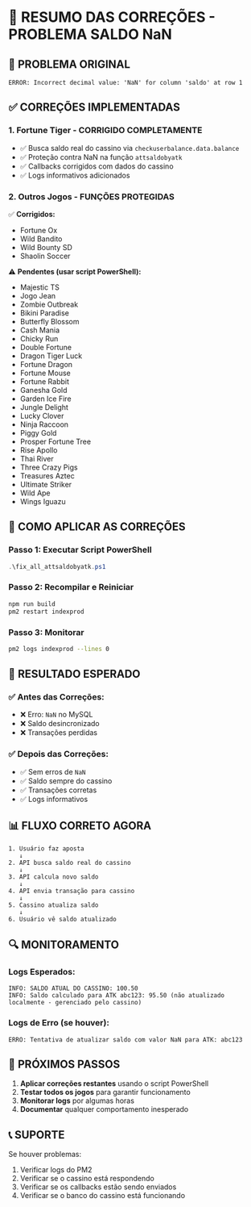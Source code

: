 # 🎯 RESUMO DAS CORREÇÕES - PROBLEMA SALDO NaN

## 🚨 PROBLEMA ORIGINAL
```
ERROR: Incorrect decimal value: 'NaN' for column 'saldo' at row 1
```

## ✅ CORREÇÕES IMPLEMENTADAS

### 1. **Fortune Tiger - CORRIGIDO COMPLETAMENTE**
- ✅ Busca saldo real do cassino via `checkuserbalance.data.balance`
- ✅ Proteção contra NaN na função `attsaldobyatk`
- ✅ Callbacks corrigidos com dados do cassino
- ✅ Logs informativos adicionados

### 2. **Outros Jogos - FUNÇÕES PROTEGIDAS**
✅ **Corrigidos:**
- Fortune Ox
- Wild Bandito  
- Wild Bounty SD
- Shaolin Soccer

⚠️ **Pendentes (usar script PowerShell):**
- Majestic TS
- Jogo Jean
- Zombie Outbreak
- Bikini Paradise
- Butterfly Blossom
- Cash Mania
- Chicky Run
- Double Fortune
- Dragon Tiger Luck
- Fortune Dragon
- Fortune Mouse
- Fortune Rabbit
- Ganesha Gold
- Garden Ice Fire
- Jungle Delight
- Lucky Clover
- Ninja Raccoon
- Piggy Gold
- Prosper Fortune Tree
- Rise Apollo
- Thai River
- Three Crazy Pigs
- Treasures Aztec
- Ultimate Striker
- Wild Ape
- Wings Iguazu

## 🔧 COMO APLICAR AS CORREÇÕES

### Passo 1: Executar Script PowerShell
```powershell
.\fix_all_attsaldobyatk.ps1
```

### Passo 2: Recompilar e Reiniciar
```bash
npm run build
pm2 restart indexprod
```

### Passo 3: Monitorar
```bash
pm2 logs indexprod --lines 0
```

## 🎯 RESULTADO ESPERADO

### ✅ Antes das Correções:
- ❌ Erro: `NaN` no MySQL
- ❌ Saldo desincronizado
- ❌ Transações perdidas

### ✅ Depois das Correções:
- ✅ Sem erros de `NaN`
- ✅ Saldo sempre do cassino
- ✅ Transações corretas
- ✅ Logs informativos

## 📊 FLUXO CORRETO AGORA

```
1. Usuário faz aposta
   ↓
2. API busca saldo real do cassino
   ↓  
3. API calcula novo saldo
   ↓
4. API envia transação para cassino
   ↓
5. Cassino atualiza saldo
   ↓
6. Usuário vê saldo atualizado
```

## 🔍 MONITORAMENTO

### Logs Esperados:
```
INFO: SALDO ATUAL DO CASSINO: 100.50
INFO: Saldo calculado para ATK abc123: 95.50 (não atualizado localmente - gerenciado pelo cassino)
```

### Logs de Erro (se houver):
```
ERRO: Tentativa de atualizar saldo com valor NaN para ATK: abc123
```

## 🚀 PRÓXIMOS PASSOS

1. **Aplicar correções restantes** usando o script PowerShell
2. **Testar todos os jogos** para garantir funcionamento
3. **Monitorar logs** por algumas horas
4. **Documentar** qualquer comportamento inesperado

## 📞 SUPORTE

Se houver problemas:
1. Verificar logs do PM2
2. Verificar se o cassino está respondendo
3. Verificar se os callbacks estão sendo enviados
4. Verificar se o banco do cassino está funcionando
